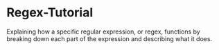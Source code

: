 # Regex-Tutorial
Explaining how a specific regular expression, or regex, functions by breaking down each part of the expression and describing what it does.
